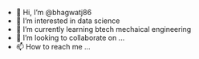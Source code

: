 - 👋 Hi, I’m @bhagwatj86
- 👀 I’m interested in data science
- 🌱 I’m currently learning btech mechaical engineering
- 💞️ I’m looking to collaborate on ...
- 📫 How to reach me ...

<!---
bhagwatj86/bhagwatj86 is a ✨ special ✨ repository because its `README.md` (this file) appears on your GitHub profile.
You can click the Preview link to take a look at your changes.
--->
